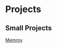 # Projects
## Small Projects
[Memroy](https://github.com/Hanif-K-Musaheb/Projects/blob/main/smallProjects/memroy.py)
